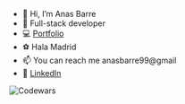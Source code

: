 - 👋 Hi, I’m Anas Barre
- 🌱 Full-stack developer
- 💻 [Portfolio](https://anas-barre.netlify.app/)
- ⚽️ Hala Madrid
- 📫 You can reach me anasbarre99@gmail
- 🔹 [LinkedIn](https://www.linkedin.com/in/anas-barre-93303723a/)

![Codewars](https://www.codewars.com/users/Sana-Shabeel/badges/large)
